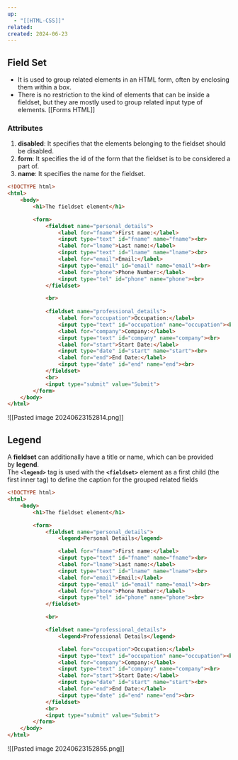 ```yaml
---
up:
  - "[[HTML-CSS]]"
related: 
created: 2024-06-23
---
```


## Field Set
- It is used to group related elements in an HTML form, often by enclosing them within a box.
- There is no restriction to the kind of elements that can be inside a fieldset, but they are mostly used to group related input type of elements.
  [[Forms HTML]]
### Attributes

1. **disabled**: It specifies that the elements belonging to the fieldset should be disabled.
2. **form**: It specifies the id of the form that the fieldset is to be considered a part of.
3. **name**: It specifies the name for the fieldset.

```HTML
<!DOCTYPE html>
<html>
    <body>
        <h1>The fieldset element</h1>

        <form>
            <fieldset name="personal_details"> 
                <label for="fname">First name:</label>
                <input type="text" id="fname" name="fname"><br>
                <label for="lname">Last name:</label>
                <input type="text" id="lname" name="lname"><br>
                <label for="email">Email:</label>
                <input type="email" id="email" name="email"><br>
                <label for="phone">Phone Number:</label>
                <input type="tel" id="phone" name="phone"><br>
            </fieldset>

            <br>
            
            <fieldset name="professional_details"> 
                <label for="occupation">Occupation:</label>
                <input type="text" id="occupation" name="occupation"><br>
                <label for="company">Company:</label>
                <input type="text" id="company" name="company"><br>
                <label for="start">Start Date:</label>
                <input type="date" id="start" name="start"><br>
                <label for="end">End Date:</label>
                <input type="date" id="end" name="end"><br>
            </fieldset>
            <br>
            <input type="submit" value="Submit">
        </form>
    </body>
</html>
```

![[Pasted image 20240623152814.png]]

## Legend
A **fieldset** can additionally have a title or name, which can be provided by **legend**.  
The **`<legend>`** tag is used with the **`<fieldset>`** element as a first child (the first inner tag) to define the caption for the grouped related fields

```HTML
<!DOCTYPE html>
<html>
    <body>
        <h1>The fieldset element</h1>

        <form>
            <fieldset name="personal_details"> 
                <legend>Personal Details</legend>

                <label for="fname">First name:</label>
                <input type="text" id="fname" name="fname"><br>
                <label for="lname">Last name:</label>
                <input type="text" id="lname" name="lname"><br>
                <label for="email">Email:</label>
                <input type="email" id="email" name="email"><br>
                <label for="phone">Phone Number:</label>
                <input type="tel" id="phone" name="phone"><br>
            </fieldset>

            <br>

            <fieldset name="professional_details"> 
                <legend>Professional Details</legend>

                <label for="occupation">Occupation:</label>
                <input type="text" id="occupation" name="occupation"><br>
                <label for="company">Company:</label>
                <input type="text" id="company" name="company"><br>
                <label for="start">Start Date:</label>
                <input type="date" id="start" name="start"><br>
                <label for="end">End Date:</label>
                <input type="date" id="end" name="end"><br>
            </fieldset>
            <br>
            <input type="submit" value="Submit">
        </form>
    </body>
</html>
```

![[Pasted image 20240623152855.png]]